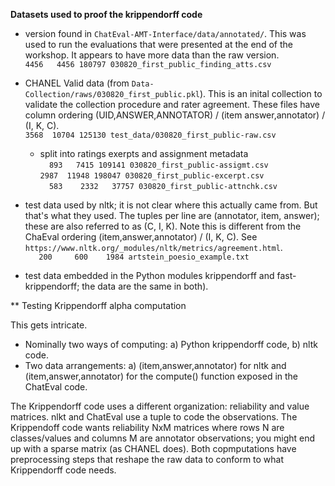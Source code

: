 **Datasets used to proof the krippendorff code**

* version found in `ChatEval-AMT-Interface/data/annotated/`. This was used to run the evaluations that were presented at the end of the workshop. It appears to have more data than the raw version.\
`4456   4456 180797 030820_first_public_finding_atts.csv`


* CHANEL Valid data (from `Data-Collection/raws/030820_first_public.pkl`). This is an inital collection to validate the collection procedure and rater agreement. These files have column ordering (UID,ANSWER,ANNOTATOR) / (item answer,annotator) / (I, K, C). \
  `3568  10704 125130 test_data/030820_first_public-raw.csv`
  * split into ratings exerpts and assignment metadata\
 `  893   7415 109141 030820_first_public-assigmt.csv`\
  `2987  11948 198047 030820_first_public-excerpt.csv`\
 `  583    2332   37757 030820_first_public-attnchk.csv`

* test data used by nltk; it is not clear where this actually came from. But that's what they used. The tuples per line are (annotator, item, answer); these are also referred to as (C, I, K). Note this is different from the ChaEval ordering (item,answer,annotator) / (I, K, C). See `https://www.nltk.org/_modules/nltk/metrics/agreement.html`.\
`   200     600    1984 artstein_poesio_example.txt`

* test data embedded in the Python modules krippendorff and fast-krippendorff; the data are the same in both).

** Testing Krippendorff alpha computation

This gets intricate.
* Nominally two ways of computing: a) Python krippendorff code, b) nltk code.
* Two data arrangements: a) (item,answer,annotator) for nltk and (item,answer,annotator) for the compute() function exposed in the ChatEval code.

The Krippendorff code uses a different organization: reliability and value matrices. nlkt and ChatEval use a tuple to code the observations. The Krippendoff code wants reliability NxM matrices where rows N are classes/values and columns M are annotator observations; you might end up with a sparse matrix (as CHANEL does). Both copmputations have preprocessing steps that reshape the raw data to conform to what Krippendorff code needs.
